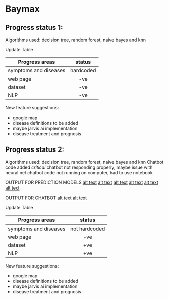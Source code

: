 # Baymax
## Progress status 1: 
 Algorithms used: decision tree, random forest, naive bayes and knn 

 Update Table
 
 | Progress areas |  status  |
 |----------|:--------------:|
 | symptoms and diseases|hardcoded| 
 | web page |    -ve |  
 | dataset | -ve |
 | NLP | -ve |

New feature suggestions:
- google map 
- disease definitions to be added
- maybe jarvis ai implementation
- disease treatment and prognosis


## Progress status 2: 
 Algorithms used: decision tree, random forest, naive bayes and knn 
 Chatbot code added
 *critical* chatbot not responding properly, maybe issue with neural net
 chatbot code not running on computer, had to use notebook

 OUTPUT FOR PREDICTION MODELS
 [alt text](https://github.com/schmithvillers/baymax-test1/blob/main/output_pics/Screenshot%20(63).png)
 [alt text](https://github.com/schmithvillers/baymax-test1/blob/main/output_pics/Screenshot%20(64).png)
 [alt text](https://github.com/schmithvillers/baymax-test1/blob/main/output_pics/Screenshot%20(65).png)
 [alt text](https://github.com/schmithvillers/baymax-test1/blob/main/output_pics/Screenshot%20(66).png)
 [alt text](https://github.com/schmithvillers/baymax-test1/blob/main/output_pics/Screenshot%20(67).png)
 [alt text](https://github.com/schmithvillers/baymax-test1/blob/main/output_pics/Screenshot%20(68).png)
 
 
 OUTPUT FOR CHATBOT 
 [alt text](https://github.com/schmithvillers/baymax-test1/blob/main/output_pics/Screenshot%20(61).png)
 [alt text](https://github.com/schmithvillers/baymax-test1/blob/main/output_pics/Screenshot%20(62).png)
 
 
 Update Table
 
 | Progress areas |  status  |
 |----------|:--------------:|
 | symptoms and diseases|not hardcoded| 
 | web page |    -ve |  
 | dataset | +ve |
 | NLP | +ve |

New feature suggestions:
- google map 
- disease definitions to be added
- maybe jarvis ai implementation
- disease treatment and prognosis
